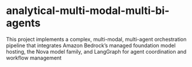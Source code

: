 # analytical-multi-modal-multi-bi-agents
This project implements a complex, multi-modal, multi-agent orchestration pipeline that integrates Amazon Bedrock’s managed foundation model hosting, the Nova model family, and LangGraph for agent coordination and workflow management
